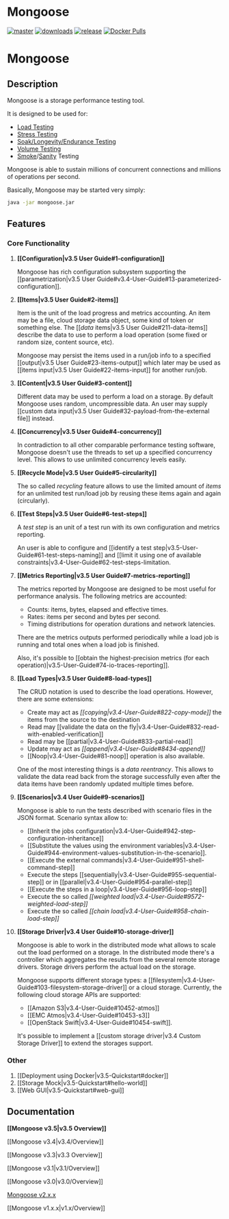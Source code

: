 # Mongoose

[![master](https://img.shields.io/travis/emc-mongoose/mongoose/master.svg)](https://travis-ci.org/emcmongoose/mongoose)
[![downloads](https://img.shields.io/github/downloads/emc-mongoose/mongoose/total.svg)](https://github.com/emc-mongoose/mongoose/releases)
[![release](https://img.shields.io/github/release/emc-mongoose/mongoose.svg)]()
[![Docker Pulls](https://img.shields.io/docker/pulls/emcmongoose/mongoose.svg)](https://hub.docker.com/r/emcmongoose/mongoose/)

# Mongoose

## Description

Mongoose is a storage performance testing tool.

It is designed to be used for:
* [Load Testing](https://en.wikipedia.org/wiki/Load_testing)
* [Stress Testing](https://en.wikipedia.org/wiki/Stress_testing)
* [Soak/Longevity/Endurance Testing](https://en.wikipedia.org/wiki/Soak_testing)
* [Volume Testing](https://en.wikipedia.org/wiki/Volume_testing)
* [Smoke](https://en.wikipedia.org/wiki/Smoke_testing_(software))/[Sanity](https://en.wikipedia.org/wiki/Sanity_check) Testing

Mongoose is able to sustain millions of concurrent connections and
millions of operations per second.

Basically, Mongoose may be started very simply:
```bash
java -jar mongoose.jar
```

## Features

### Core Functionality

1. **[[Configuration|v3.5 User Guide#1-configuration]]**

    Mongoose has rich configuration subsystem supporting the
    [[parametrization|v3.5 User Guide#v3.4-User-Guide#13-parameterized-configuration]].

2. **[[Items|v3.5 User Guide#2-items]]**

    Item is the unit of the load progress and metrics accounting. An item may be a file,
    cloud storage data object, some kind of token or something else. The
    [[*data* items|v3.5 User Guide#211-data-items]] describe the data to use to perform a load
    operation (some fixed or random size, content source, etc).

    Mongoose may persist the items used in a run/job info to a specified
    [[output|v3.5 User Guide#23-items-output]] which later may be used as
    [[items input|v3.5 User Guide#22-items-input]] for another run/job.

3. **[[Content|v3.5 User Guide#3-content]]**

    Different data may be used to perform a load on a storage. By default Mongoose uses random,
    uncompressible data. An user may supply
    [[custom data input|v3.5 User Guide#32-payload-from-the-external file]] instead.

4. **[[Concurrency|v3.5 User Guide#4-concurrency]]**

    In contradiction to all other comparable performance testing software, Mongoose doesn't use the
    threads to set up a specified concurrency level. This allows to use unlimited concurrency levels easily.

5. **[[Recycle Mode|v3.5 User Guide#5-circularity]]**

    The so called *recycling* feature allows to use the limited amount of *items* for an unlimited
    test run/load job by reusing these items again and again (circularly).

6. **[[Test Steps|v3.5 User Guide#6-test-steps]]**

    A *test step* is an unit of a test run with its own configuration and metrics reporting.

    An user is able to configure and [[identify a test step|v3.5-User-Guide#61-test-steps-naming]] and
    [[limit it using one of available constraints|v3.4-User-Guide#62-test-steps-limitation.

7. **[[Metrics Reporting|v3.5 User Guide#7-metrics-reporting]]**

    The metrics reported by Mongoose are designed to be most useful for performance analysis.
    The following metrics are accounted:
    * Counts: items, bytes, elapsed and effective times.
    * Rates: items per second and bytes per second.
    * Timing distributions for operation durations and network latencies.

    There are the metrics outputs performed periodically while a load job is running and
    total ones when a load job is finished.

    Also, it's possible to
    [[obtain the highest-precision metrics (for each operation)|v3.5-User-Guide#74-io-traces-reporting]].

8. **[[Load Types|v3.5 User Guide#8-load-types]]**

    The CRUD notation is used to describe the load operations. However, there are some extensions:
    * Create may act as *[[copying|v3.4-User-Guide#822-copy-mode]]* the items from the source to the destination
    * Read may [[validate the data on the fly|v3.4-User-Guide#832-read-with-enabled-verification]]
    * Read may be [[partial|v3.4-User-Guide#833-partial-read]]
    * Update may act as *[[append|v3.4-User-Guide#8434-append]]*
    * [[Noop|v3.4-User-Guide#81-noop]] operation is also available.

    One of the most interesting things is a *data reentrancy*. This allows to validate the data
    read back from the storage successfully even after the data items have been randomly updated
    multiple times before.

9. **[[Scenarios|v3.4 User Guide#9-scenarios]]**

    Mongoose is able to run the tests described with scenario files in the JSON format. Scenario
    syntax allow to:
    * [[Inherit the jobs configuration|v3.4-User-Guide#942-step-configuration-inheritance]]
    * [[Substitute the values using the environment variables|v3.4-User-Guide#944-environment-values-substitution-in-the-scenario]].
    * [[Execute the external commands|v3.4-User-Guide#951-shell-command-step]]
    * Execute the steps [[sequentially|v3.4-User-Guide#955-sequential-step]] or in [[parallel|v3.4-User-Guide#954-parallel-step]]
    * [[Execute the steps in a loop|v3.4-User-Guide#956-loop-step]]
    * Execute the so called *[[weighted load|v3.4-User-Guide#9572-weighted-load-step]]*
    * Execute the so called *[[chain load|v3.4-User-Guide#958-chain-load-step]]*

10. **[[Storage Driver|v3.4 User Guide#10-storage-driver]]**

    Mongoose is able to work in the distributed mode what allows to scale out the load
    performed on a storage. In the distributed mode there's a controller which aggregates the
    results from the several remote storage drivers. Storage drivers perform the actual
    load on the storage.

    Mongoose supports different storage types: a
    [[filesystem|v3.4-User-Guide#103-filesystem-storage-driver]] or a cloud storage.
    Currently, the following cloud storage APIs are supported:
    * [[Amazon S3|v3.4-User-Guide#10452-atmos]]
    * [[EMC Atmos|v3.4-User-Guide#10453-s3]]
    * [[OpenStack Swift|v3.4-User-Guide#10454-swift]].

    It's possible to implement a [[custom storage driver|v3.4 Custom Storage Driver]] to extend the storages support.

### Other

1. [[Deployment using Docker|v3.5-Quickstart#docker]]
2. [[Storage Mock|v3.5-Quickstart#hello-world]]
3. [[Web GUI|v3.5-Quickstart#web-gui]]

## Documentation

**[[Mongoose v3.5|v3.5 Overview]]**

[[Mongoose v3.4|v3.4/Overview]]

[[Mongoose v3.3|v3.3 Overview]]

[[Mongoose v3.1|v3.1/Overview]]

[[Mongoose v3.0|v3.0/Overview]]

[Mongoose v2.x.x](http://emc-mongoose.github.io/mongoose)

[[Mongoose v1.x.x|v1.x/Overview]]


